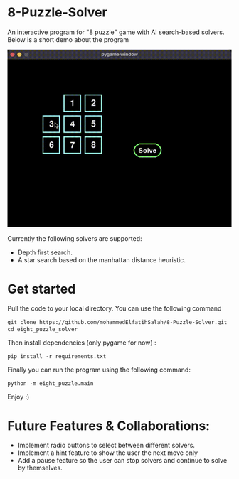 # 8-Puzzle-Solver

An interactive program for "8 puzzle" game with AI search-based solvers. Below is a short demo about the program

![Alt 8 puzzle demo](./8-puzzle-demov1.0.0.gif)

Currently the following solvers are supported:

- Depth first search.
- A star search based on the manhattan distance heuristic.

# Get started

Pull the code to your local directory. You can use the following command

```
git clone https://github.com/mohammedElfatihSalah/8-Puzzle-Solver.git
cd eight_puzzle_solver
```

Then install dependencies (only pygame for now) :

```
pip install -r requirements.txt
```

Finally you can run the program using the following command:

```
python -m eight_puzzle.main
```

Enjoy :)

# Future Features & Collaborations:

- Implement radio buttons to select between different solvers.
- Implement a hint feature to show the user the next move only
- Add a pause feature so the user can stop solvers and continue to solve by themselves.

